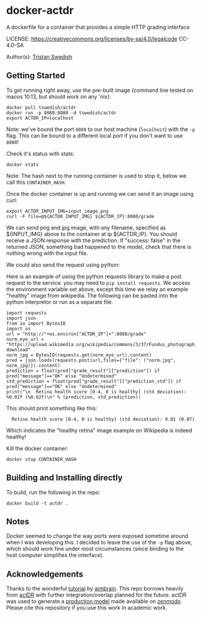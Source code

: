 # docker-actdr
A dockerfile for a container that provides a simple HTTP grading interface

LICENSE: https://creativecommons.org/licenses/by-sa/4.0/legalcode
CC-4.0-SA

Author(s): [Tristan Swedish](https://www.tswedish.com)

## Getting Started

To get running right away, use the pre-built image (command line tested on macos 10.13, but should work on any 'nix):
~~~~
docker pull tswedish/actdr
docker run -p 8080:8080 -d tswedish/actdr
export ACTDR_IP=localhost
~~~~

Note: we've bound the port `8080` to our host machine (`localhost`) with the `-p` flag. This can be bound to a different local port if you don't want to use `8080`!

Check it's status with stats:

`docker stats`

Note: The hash next to the running container is used to stop it, below we call this `CONTAINER_HASH`.

Once the docker container is up and running we can send it an image using curl:

~~~~
export ACTDR_INPUT_IMG=input_image.png
curl -F file=@${ACTDR_INPUT_IMG} ${ACTDR_IP}:8080/grade
~~~~

We can send png and jpg image, with any filename, specified as ${INPUT_IMG} above to the container at ip ${ACTDR_IP}. You should receive a JSON response with the prediction. If "success: false" in the returned JSON, something bad happened to the model, check that there is nothing wrong with the input file.

We could also send the request using python:

Here is an example of using the python requests library to make a post request to the service. you may need to `pip install requests`. We access the environment variable set above, except this time we relay an example "healthy" image from wikipedia. The following can be pasted into the python interpretor or run as a separate file.

~~~~
import requests
import json
from io import BytesIO
import os
url = "http://"+os.environ["ACTDR_IP"]+":8080/grade"
norm_eye_url = "https://upload.wikimedia.org/wikipedia/commons/3/37/Fundus_photograph_of_normal_right_eye.jpg?download"
norm_jpg = BytesIO(requests.get(norm_eye_url).content)
pred = json.loads(requests.post(url,files={"file": ("norm.jpg", norm_jpg)}).content)
prediction = float(pred["grade_result"]["prediction"]) if pred["message"]=="OK" else "Undetermined"
std_prediction = float(pred["grade_result"]["prediction_std"]) if pred["message"]=="OK" else "Undetermined"
print("\n  Retina health score [0-4, 0 is healthy] (std deviation): %0.02f (%0.02f)\n" % (prediction, std_prediction))
~~~~

This should print something like this:

`  Retina health score [0-4, 0 is healthy] (std deviation): 0.01 (0.07)`

Which indicates the "healthy retina" image example on Wikipedia is indeed healthy!

Kill the docker container:

`docker stop CONTAINER_HASH`

## Building and Installing directly

To build, run the following in the repo:
~~~~
docker build -t actdr .
~~~~

## Notes

Docker seemed to change the way ports were exposed sometime around when I was developing this. I decided to leave the use of the `-p` flag above, which should work fine under most circumstances (since binding to the host computer simplifies the interface).

## Acknowledgements

Thanks to the wonderful [tutorial](https://aimbrain.com/blog/serving-deep-learning-models-with-nginx-torch/) by [aimbrain](https://aimbrain.com). This repo borrows heavily from [actDR](https://github.com/OpenEye-Dev/actDR) with further integration/overlap planned for the future. actDR was used to generate a [production model](https://www.zenodo.org/record/495797) made available on [zenmodo](https://www.zenodo.org). Please cite this repository if you use this work in academic work.

